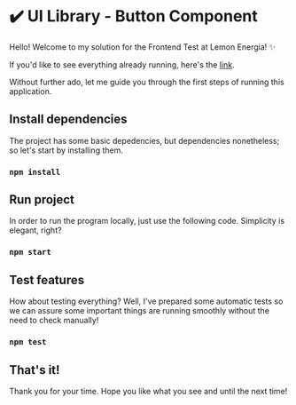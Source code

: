 # :heavy_check_mark: UI Library - Button Component

Hello! Welcome to my solution for the Frontend Test at Lemon Energia! :sparkles:

If you'd like to see everything already running, here's the [link](https://lemon-energia-button-design.vercel.app/).

Without further ado, let me guide you through the first steps of running this application.

## Install dependencies

The project has some basic depedencies, but dependencies nonetheless; so let's start by installing them.

### `npm install`

## Run project

In order to run the program locally, just use the following code. Simplicity is elegant, right?

### `npm start`

## Test features

How about testing everything? Well, I've prepared some automatic tests so we can assure some important things are running smoothly without the need to check manually!

### `npm test`

## That's it!

Thank you for your time. Hope you like what you see and until the next time!
